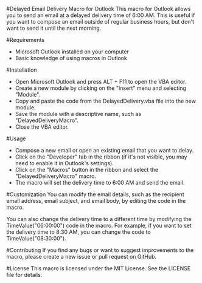 #Delayed Email Delivery Macro for Outlook
This macro for Outlook allows you to send an email at a delayed delivery time of 6:00 AM. This is useful if you want to compose an email outside of regular business hours, but don't want to send it until the next morning.

#Requirements
- Microsoft Outlook installed on your computer
- Basic knowledge of using macros in Outlook

#Installation
- Open Microsoft Outlook and press ALT + F11 to open the VBA editor.
- Create a new module by clicking on the "Insert" menu and selecting "Module".
- Copy and paste the code from the DelayedDelivery.vba file into the new module.
- Save the module with a descriptive name, such as "DelayedDeliveryMacro".
- Close the VBA editor.

#Usage
- Compose a new email or open an existing email that you want to delay.
- Click on the "Developer" tab in the ribbon (if it's not visible, you may need to enable it in Outlook's settings).
- Click on the "Macros" button in the ribbon and select the "DelayedDeliveryMacro" macro.
- The macro will set the delivery time to 6:00 AM and send the email.

#Customization
You can modify the email details, such as the recipient email address, email subject, and email body, by editing the code in the macro.

You can also change the delivery time to a different time by modifying the TimeValue("06:00:00") code in the macro. For example, if you want to set the delivery time to 8:30 AM, you can change the code to TimeValue("08:30:00").

#Contributing
If you find any bugs or want to suggest improvements to the macro, please create a new issue or pull request on GitHub.

#License
This macro is licensed under the MIT License. See the LICENSE file for details.
